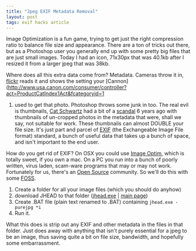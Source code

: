 ```yaml
---
title: "Jpeg EXIF Metadata Removal"
layout: post
tags: exif hacks article
---
```


Image Optimization is a fun game, trying to get just the right compression ratio to balance file size and appearance. There are a ton of tricks out there, but as a Photoshop user you generally end up with some pretty big files that are just small images. Today I had an icon, 71x30px that was 40.1kb after I resized it from a larger jpeg that was 38kb.<!--more-->

Where does all this extra data come from? Metadata. Cameras throw it in,
[flickr](http://flickr.com/) reads it and shows the setting your
[Cannon](http://www.usa.canon.com/consumer/controller?act=ProductCatIndex1Act&fcategoryid=1
01) used to get that photo. Photoshop throws some junk in too. The real evil
is thumbnails, [Cat Schwartz](http://en.wikipedia.org/wiki/Catherine_Schwartz)
had a bit of a [scandal](http://graphicssoft.about.com/b/2003/07/26/techtvs-cat-schwartz-exposed-is-photoshop-to-blame.htm)
6 years ago with thumbnails of
un-cropped photos in the metadata that were, shall we say, not suitable for work. These
thumbnails can almost DOUBLE your file size. It's just part and parcel of
[EXIF](http://en.wikipedia.org/wiki/Exchangeable_image_file_format) (the
Exchangeable Image File format) standard, a bunch of useful data that takes up
a bunch of space, and isn't important to the end user.


How do you get rid of EXIF? On OSX you could use [Image
Optim](http://imageoptim.pornel.net/), which is totally sweet, if you own a
mac. On a PC you run into a bunch of poorly written, virus laden, scam-ware
programs that may or may not work. Fortunately for us, there's an [Open
Source](http://en.wikipedia.org/wiki/Open_Source) community. So we'll do this
with some [FOSS](http://en.wikipedia.org/wiki/Free_and_open_source_software).

1. Create a folder for all your image files (which you should do anyhow)
2. download JHEAD to that folder ([jhead.exe](http://www.sentex.net/~mwandel/jhead/jhead.exe) | [main page](http://www.sentex.net/~mwandel/jhead/))
3. Create .BAT file (plain text renamed to .BAT) containing
   `jhead.exe -purejpg *i`
4. Run it.

What this does is strip out any EXIF and other metadata in the files in that
folder. Just does away with anything that isn't purely essential for a jpeg to
be an image, thus saving quite a bit on file size, bandwidth, and hopefully
some embarrassment.
